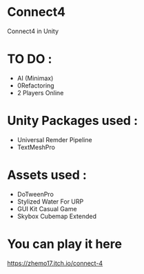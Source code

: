 # Connect4
Connect4 in Unity

# TO DO :
- AI (Minimax)
- 0Refactoring
- 2 Players Online

# Unity Packages used :
- Universal Remder Pipeline
- TextMeshPro

# Assets used : 
- DoTweenPro
- Stylized Water For URP
- GUI Kit Casual Game
- Skybox Cubemap Extended

# You can play it here
https://zhemo17.itch.io/connect-4
